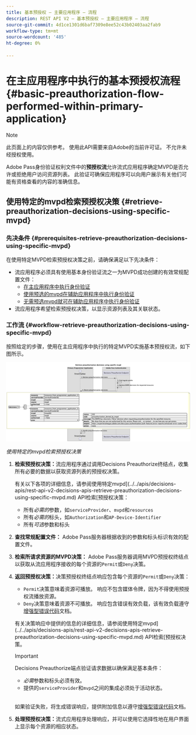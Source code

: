 ```yaml
---
title: 基本预授权 — 主要应用程序 — 流程
description: REST API V2 — 基本预授权 — 主要应用程序 — 流程
source-git-commit: 4d1ce1301d6baf7309e8ee52c43b02403aa2fab9
workflow-type: tm+mt
source-wordcount: '485'
ht-degree: 0%

---
```



# 在主应用程序中执行的基本预授权流程 {#basic-preauthorization-flow-performed-within-primary-application}

>[!NOTE]
>
> 此页面上的内容仅供参考。 使用此API需要来自Adobe的当前许可证。 不允许未经授权使用。

Adobe Pass身份验证权利文件中的&#x200B;**预授权流**&#x200B;允许流式应用程序确定MVPD是否允许或拒绝用户访问资源列表。 此验证可确保应用程序可以向用户展示有关他们可能有资格查看的内容的准确信息。

## 使用特定的mvpd检索预授权决策 {#retrieve-preauthorization-decisions-using-specific-mvpd}

### 先决条件 {#prerequisites-retrieve-preauthorization-decisions-using-specific-mvpd}

在使用特定MVPD检索预授权决策之前，请确保满足以下先决条件：

* 流应用程序必须具有使用基本身份验证流之一为MVPD成功创建的有效常规配置文件：
   * [在主应用程序中执行身份验证](../basic-flows/rest-api-v2-basic-authentication-primary-application-flow.md)
   * [使用预选的mvpd在辅助应用程序中执行身份验证](../basic-flows/rest-api-v2-basic-authentication-secondary-application-flow.md)
   * [无需预选mvpd就可在辅助应用程序中执行身份验证](../basic-flows/rest-api-v2-basic-authentication-secondary-application-flow.md)
* 流应用程序希望检索预授权决策，以显示资源列表及其关联状态。

### 工作流 {#workflow-retrieve-preauthorization-decisions-using-specific-mvpd}

按照给定的步骤，使用在主应用程序中执行的特定MVPD实施基本预授权流，如下图所示。

![使用特定的mvpd检索预授权决策](../../../assets/rest-api-v2/flows/basic-flows/rest-api-v2-retrieve-preauthorization-decisions-within-primary-application-using-specific-mvpd.png)

*使用特定的mvpd检索预授权决策*

1. **检索预授权决策：**&#x200B;流应用程序通过调用Decisions Preauthorize终结点，收集所有必要的数据以获取资源列表的预授权决策。

   有关以下各项的详细信息，请参阅使用特定mvpd](../../apis/decisions-apis/rest-api-v2-decisions-apis-retrieve-preauthorization-decisions-using-specific-mvpd.md) API检索[预授权决策：
   * 所有&#x200B;_必需的_&#x200B;参数，如`serviceProvider`、`mvpd`和`resources`
   * 所有&#x200B;_必需的_&#x200B;标头，如`Authorization`和`AP-Device-Identifier`
   * 所有&#x200B;_可选_&#x200B;参数和标头

1. **查找常规配置文件：** Adobe Pass服务器根据收到的参数和标头标识有效的配置文件。

1. **检索所请求资源的MVPD决策：** Adobe Pass服务器调用MVPD预授权终结点以获取从流应用程序接收的每个资源的`Permit`或`Deny`决策。

1. **返回预授权决策：**&#x200B;决策预授权终结点响应包含每个资源的`Permit`或`Deny`决策：
   * `Permit`决策意味着资源可播放。 响应不包含媒体令牌，因为不得使用预授权流播放资源。
   * `Deny`决策意味着资源不可播放。 响应包含错误有效负载，该有效负载遵守[增强型错误代码](../../../enhanced-error-codes.md)文档。

   有关决策响应中提供的信息的详细信息，请参阅使用特定mvpd](../../apis/decisions-apis/rest-api-v2-decisions-apis-retrieve-preauthorization-decisions-using-specific-mvpd.md) API检索[预授权决策。

   >[!IMPORTANT]
   >
   > Decisions Preauthorize端点验证请求数据以确保满足基本条件：
   >
   > * _必需_&#x200B;参数和标头必须有效。
   > * 提供的`serviceProvider`和`mvpd`之间的集成必须处于活动状态。
   >
   > <br/>
   > 
   > 如果验证失败，将生成错误响应，提供附加信息以遵守[增强型错误代码](../../../enhanced-error-codes.md)文档。

1. **处理预授权决策：**&#x200B;流式应用程序处理响应，并可以使用它选择性地在用户界面上显示每个资源的相应状态。
